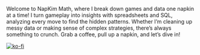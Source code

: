 Welcome to NapKim Math, where I break down games and data one napkin at a time! I turn gameplay into insights with spreadsheets and SQL, analyzing every move to find the hidden patterns. Whether I’m cleaning up messy data or making sense of complex strategies, there’s always something to crunch. Grab a coffee, pull up a napkin, and let’s dive in!


[![ko-fi](https://ko-fi.com/img/githubbutton_sm.svg)](https://ko-fi.com/H2H11CU07A)
<!---
napkimmath/napkimmath is a ✨ special ✨ repository because its `README.md` (this file) appears on your GitHub profile.
You can click the Preview link to take a look at your changes.
--->
